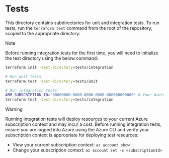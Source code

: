 # Tests

This directory contains subdirectories for unit and integration tests. To run tests, run the `terraform test` command from the root of the repository, scoped to the appropriate directory:

> [!Note]
> Before running integration tests for the first time, you will need to initialize the test directory using the below command:
>
> ```bash
> terraform init -test-directory=tests/integration
> ```

```bash
# Run unit tests
terraform test -test-directory=tests/unit

# Run integration tests
ARM_SUBSCRIPTION_ID="00000000-0000-0000-0000-000000000000" # Your Azure subscription ID
terraform test -test-directory=tests/integration
```

> [!Warning]
> Running integration tests will deploy resources to your current Azure subscription context and may incur a cost. Before running integration tests, ensure you are logged into Azure using the Azure CLI and verify your subscription context is appropriate for deploying test resources:
>
> - View your current subscription context: `az account show`
> - Change your subscription context: `az account set -s <subscriptionId>`
